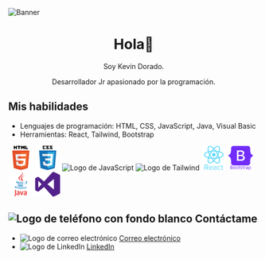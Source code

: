 ![Banner](https://github.com/kevin-dorado/kevin-dorado/assets/110567297/a5438e7d-756c-4017-891e-81a2df9aacdf
)
 <div align="center">

# Hola👋
Soy Kevin Dorado.
 
 Desarrollador Jr apasionado por la programación.
</div>


 
 
## Mis habilidades
- Lenguajes de programación: HTML, CSS, JavaScript, Java, Visual Basic
- Herramientas: React, Tailwind, Bootstrap

<p>
<img src="https://raw.githubusercontent.com/devicons/devicon/master/icons/html5/html5-original-wordmark.svg" alt="Logo de HTML" width="50">
  <img src="https://raw.githubusercontent.com/devicons/devicon/master/icons/css3/css3-original-wordmark.svg" alt="Logo de CSS" width="50">
  <img src="https://cdn.jsdelivr.net/gh/devicons/devicon/icons/javascript/javascript-plain.svg" alt="Logo de JavaScript" width="40">
  <img src="https://www.vectorlogo.zone/logos/tailwindcss/tailwindcss-icon.svg" alt="Logo de Tailwind" width="50">
  <img src="https://raw.githubusercontent.com/devicons/devicon/master/icons/react/react-original-wordmark.svg" alt="Logo de React" width="50">
  <img src="https://raw.githubusercontent.com/devicons/devicon/master/icons/bootstrap/bootstrap-plain-wordmark.svg" alt="Logo de Bootstrap" width="50">
  <img src="https://raw.githubusercontent.com/devicons/devicon/master/icons/java/java-original-wordmark.svg" alt="Logo de Java" width="50">
  <img src="https://raw.githubusercontent.com/devicons/devicon/master/icons/visualstudio/visualstudio-plain.svg" alt="Logo de Visual Basic" width="50">





## <img src="https://cdn-icons-png.flaticon.com/256/1034/1034282.png" alt="Logo de teléfono con fondo blanco" width="30"> Contáctame

- <img src="https://cdn-icons-png.flaticon.com/512/732/732200.png" alt="Logo de correo electrónico" width="20"> [Correo electrónico](mailto:kevindorado2811@gmail.com)
- <img src="https://cdn-icons-png.flaticon.com/512/174/174857.png" alt="Logo de LinkedIn" width="20"> [LinkedIn](https://www.linkedin.com/in/kevin-dorado-64677a25b/)
